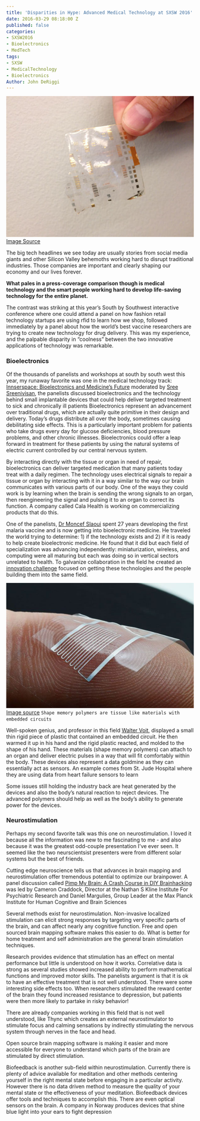```yaml
---
title: 'Disparities in Hype: Advanced Medical Technology at SXSW 2016'
date: 2016-03-29 08:18:00 Z
published: false
categories:
- SXSW2016
- Bioelectronics
- MedTech
tags:
- SXSW
- MedicalTechnology
- Bioelectronics
Author: John DeRiggi
---
```


![shpmemoryplymer2.jpg](/uploads/shpmemoryplymer2.jpg)
[Image Source](http://www.qmed.com/mpmn/medtechpulse/how-shape-memory-polymer-could-drive-medical-device-innovation)

The big tech headlines we see today are usually stories from social media giants and other Silicon Valley behemoths working hard to disrupt traditional industries. Those companies are important and clearly shaping our economy and our lives forever.
 
**What pales in a press-coverage comparison though is medical technology and the smart people working hard to develop life-saving technology for the entire planet.** 

The contrast was striking at this year’s South by Southwest interactive conference where one could attend a panel on how fashion retail technology startups are using rfid to learn how we shop, followed immediately by a panel about how the world’s best vaccine researchers are trying to create new technology for drug delivery. This was my experience, and the palpable disparity in “coolness” between the two innovative applications of technology was remarkable. 

### Bioelectronics
Of the thousands of panelists and workshops at south by south west this year, my runaway favorite was one in the medical technology track: [Innserspace: Bioelectronics and Medicine’s Future](http://schedule.sxsw.com/2016/events/event_PP52190) moderated by [Sree Sreenivisan](https://twitter.com/sree), the panelists discussed bioelectronics and the technology behind small implantable devices that could help deliver targeted treatment to sick and chronically ill patients Bioelectronics represent an advancement over traditional drugs, which are actually quite primitive in their design and delivery. Today’s drugs distribute all over the body, sometimes causing debilitating side effects. This is a particularly important problem for patients who take drugs every day for glucose deficiencies, blood pressure problems, and other chronic illnesses. Bioelectronics could offer a leap forward in treatment for these patients by using the natural systems of electric current controlled by our central nervous system.

By interacting directly with the tissue or organ in need of repair, bioelectronics can deliver targeted medication that many patients today treat with a daily regimen. The technology uses electrical signals to repair a tissue or organ by interacting with it in a way similar to the way our brain communicates with various parts of our body. One of the ways they could work is by learning when the brain is sending the wrong signals to an organ, then reengineering the signal and pulsing it to an organ to correct its function. A company called Cala Health is working on commercializing products that do this. 

One of the panelists, [Dr Moncef Slaoui](http://www.gsk.com/en-gb/about-us/board-of-directors/dr-moncef-slaoui/) spent 27 years developing the first malaria vaccine and is now getting into bioelectronic medicine. He traveled the world trying to determine: 1) if the technology exists and 2) if it is ready to help create bioelectronic medicine. He found that it did but each field of specialization was advancing independently: miniaturization, wireless, and computing were all maturing but each was doing so in vertical sectors unrelated to health. To galvanize collaboration in the field he created an [innovation challenge](http://www.setpointmedical.com/files/Bioelectronics%20Innovation%20Fund%20Release%20Final%20Aug%208.pdf) focused on getting these technologies and the people building them into the same field. 

![shape memory](/uploads/shapememeorypolymer.jpg)
[Image source](http://www.notey.com/@digitaltrends_unofficial/external/8160673/engineers-have-created-a-liquid-metal-circuit-that-can-stretch-to-4x-its-normal-size.html)
``` Shape memory polymers are tissue like materials with embedded circuits ```

Well-spoken genius, and professor in this field [Walter Voit](http://me.utdallas.edu/people/voit.html), displayed a small thin rigid piece of plastic that contained an embedded circuit. He then warmed it up in his hand and the rigid plastic reacted, and molded to the shape of his hand. These materials (shape memory polymers) can attach to an organ and deliver electric pulses in a way that will fit comfortably within the body.
These devices also represent a data goldmine as they can essentially act as sensors. An example comes from St. Jude Hospital where they are using data from heart failure sensors to learn 

Some issues still holding the industry back are heat generated by the devices and also the body’s natural reaction to reject devices. The advanced polymers should help as well as the body’s ability to generate power for the devices.

### Neurostimulation

Perhaps my second favorite talk was this one on neurostimulation. I loved it because all the information was new to me fascinating to me - and also because it was the greatest odd-couple presentation I've ever seen. It seemed like the two neurscientsist presenters were from different solar systems but the best of friends.
 
Cutting edge neuroscience tells us that advances in brain mapping and neurostimulation offer tremendous potential to optimize our brainpower. A panel discussion called [Pimp My Brain: A Crash Course in DIY Brainhacking](http://schedule.sxsw.com/2016/events/event_PP56397) was led by Cameron Craddock, Director at the Nathan S Kline Institute For Psychiatric Research and Daniel Margulies, Group Leader at the Max Planck Institute for Human Cognitive and Brain Sciences

Several methods exist for neurostimulation. Non-invasive localized stimulation can elicit strong responses by targeting very specific parts of the brain, and can affect nearly any cognitive function. Free and open sourced brain mapping software makes this easier to do. What is better for home treatment and self administration are the general brain stimulation techniques. 

Research provides evidence that stimulation has an effect on mental performance but little is understood on how it works. Correlative data is strong as several studies showed increased ability to perform mathematical functions and improved motor skills. The panelists argument is that it is ok to have an effective treatment that is not well understood. There were some interesting side effects too. When researchers stimulated the reward center of the brain they found increased resistance to depression, but patients were then more likely to partake in risky behavior!

There are already companies working in this field that is not well understood, like Thync which creates an external neurostimulator to stimulate focus and calming sensations by indirectly stimulating the nervous system through nerves in the face and head.

Open source brain mapping software is making it easier and more accessible for everyone to understand which parts of the brain are stimulated by direct stimulation. 
 
Biofeedback is another sub-field within neurostimulation. Currently there is plenty of advice available for meditation and other methods centering yourself in the right mental state before engaging in a particular activity. However there is no data driven method to measure the quality of your mental state or the effectiveness of your meditation. Biofeedback devices offer tools and techniques to accomplish this. 
There are even optical sensors on the brain. A company in Norway produces devices that shine blue light into your ears to fight depression